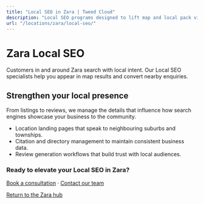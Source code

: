 ```yaml
---
title: "Local SEO in Zara | Tweed Cloud"
description: "Local SEO programs designed to lift map and local pack visibility for Zara businesses."
url: "/locations/zara/local-seo/"
---
```


# Zara Local SEO

Customers in and around Zara search with local intent. Our Local SEO specialists help you appear in map results and convert nearby enquiries.

## Strengthen your local presence

From listings to reviews, we manage the details that influence how search engines showcase your business to the community.

- Location landing pages that speak to neighbouring suburbs and townships.
- Citation and directory management to maintain consistent business data.
- Review generation workflows that build trust with local audiences.

### Ready to elevate your Local SEO in Zara?

[Book a consultation](/consultation/) · [Contact our team](/contact/)

[Return to the Zara hub](/locations/zara/)
